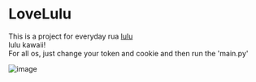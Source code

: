 # LoveLulu
This is a project for everyday rua [lulu](https://space.bilibili.com/21243747/)  
lulu kawaii!  
For all os, just change your token and cookie and then run the 'main.py'

![image](https://user-images.githubusercontent.com/64391901/116684586-b38d8a00-a9e3-11eb-8809-a3cfb156141e.png)
